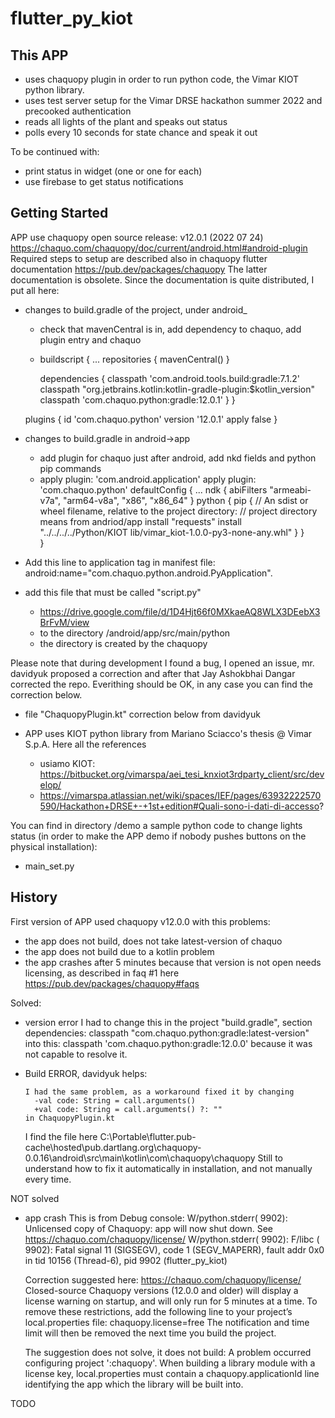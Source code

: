 # flutter_py_kiot

## This APP
* uses chaquopy plugin in order to run python code, the Vimar KIOT python library.
* uses test server setup for the Vimar DRSE hackathon summer 2022 and precooked authentication
* reads all lights of the plant and speaks out status
* polls every 10 seconds for state chance and speak it out

To be continued with:
* print status in widget (one or one for each)
* use firebase to get status notifications

## Getting Started 
APP use chaquopy open source release: v12.0.1 (2022 07 24)
https://chaquo.com/chaquopy/doc/current/android.html#android-plugin
Required steps to setup are described also in chaquopy flutter documentation https://pub.dev/packages/chaquopy
The latter documentation is obsolete.
Since the documentation is quite distributed, I put all here:

* changes to build.gradle of the project, under android_
    * check that mavenCentral is in, add dependency to chaquo, add plugin entry and chaquo
    * buildscript {
        ...
        repositories {
            mavenCentral()
        }

        dependencies {
            classpath 'com.android.tools.build:gradle:7.1.2'
            classpath "org.jetbrains.kotlin:kotlin-gradle-plugin:$kotlin_version"
            classpath 'com.chaquo.python:gradle:12.0.1'
        }
    }

    plugins {
        id 'com.chaquo.python' version '12.0.1' apply false
    }
* changes to build.gradle in android->app
    * add plugin for chaquo just after android, add nkd fields and python pip commands
    *   apply plugin: 'com.android.application'
        apply plugin: 'com.chaquo.python'
        defaultConfig {
            ...
            ndk {
                abiFilters "armeabi-v7a", "arm64-v8a", "x86", "x86_64"
            }
            python {
                pip {
                    // An sdist or wheel filename, relative to the project directory:
                    // project directory means from andriod/app
                    install "requests"
                    install "../../../../Python/KIOT lib/vimar_kiot-1.0.0-py3-none-any.whl"
                }
            }    
        }
* Add this line to application tag in manifest file: android:name="com.chaquo.python.android.PyApplication".
* add this file that must be called "script.py"
    * https://drive.google.com/file/d/1D4Hjt66f0MXkaeAQ8WLX3DEebX3BrFvM/view
    * to the directory <project name>/android/app/src/main/python
    * the directory is created by the chaquopy

Please note that during development I found a bug, I opened an issue, mr. davidyuk proposed a correction and after that Jay Ashokbhai Dangar corrected the repo. Everithing should be OK, in any case you can find the correction below.
* file "ChaquopyPlugin.kt" correction below from davidyuk

* APP uses KIOT python library from Mariano Sciacco's thesis @ Vimar S.p.A.
    Here all the references
    * usiamo KIOT: https://bitbucket.org/vimarspa/aei_tesi_knxiot3rdparty_client/src/develop/
    * https://vimarspa.atlassian.net/wiki/spaces/IEF/pages/63932222570590/Hackathon+DRSE+-+1st+edition#Quali-sono-i-dati-di-accesso?

You can find in directory /demo a sample python code to change lights status (in order to make the APP demo if nobody pushes buttons on the physical installation):
* main_set.py

## History
First version of APP used chaquopy v12.0.0 with this problems:
* the app does not build, does not take latest-version of chaquo
* the app does not build due to a kotlin problem
* the app crashes after 5 minutes because that version is not open needs licensing, as described in faq #1 here https://pub.dev/packages/chaquopy#faqs

Solved:
* version error
    I had to change this in the project "build.gradle", section dependencies:
        classpath "com.chaquo.python:gradle:latest-version"
    into this:
        classpath 'com.chaquo.python:gradle:12.0.0'
    because it was not capable to resolve it.
* Build ERROR, davidyuk helps:
    
      I had the same problem, as a workaround fixed it by changing
        -val code: String = call.arguments()
        +val code: String = call.arguments() ?: ""
      in ChaquopyPlugin.kt
    
    I find the file here C:\Portable\flutter\.pub-cache\hosted\pub.dartlang.org\chaquopy-0.0.16\android\src\main\kotlin\com\chaquopy\chaquopy
    Still to understand how to fix it automatically in installation, and not manually every time.

NOT solved
* app crash
    This is from Debug console:
        W/python.stderr( 9902): Unlicensed copy of Chaquopy: app will now shut down. See https://chaquo.com/chaquopy/license/
        W/python.stderr( 9902):
        F/libc    ( 9902): Fatal signal 11 (SIGSEGV), code 1 (SEGV_MAPERR), fault addr 0x0 in tid 10156 (Thread-6), pid 9902 (flutter_py_kiot)

    Correction suggested here: https://chaquo.com/chaquopy/license/
    Closed-source Chaquopy versions (12.0.0 and older) will display a license warning on startup, and will only run for 5 minutes at a time. To remove these restrictions, add the following line to your project’s local.properties file:
        chaquopy.license=free
    The notification and time limit will then be removed the next time you build the project.

    The suggestion does not solve, it does not build:
        A problem occurred configuring project ':chaquopy'.
        When building a library module with a license key, local.properties must contain a chaquopy.applicationId line identifying the app which the library will be built into.

TODO